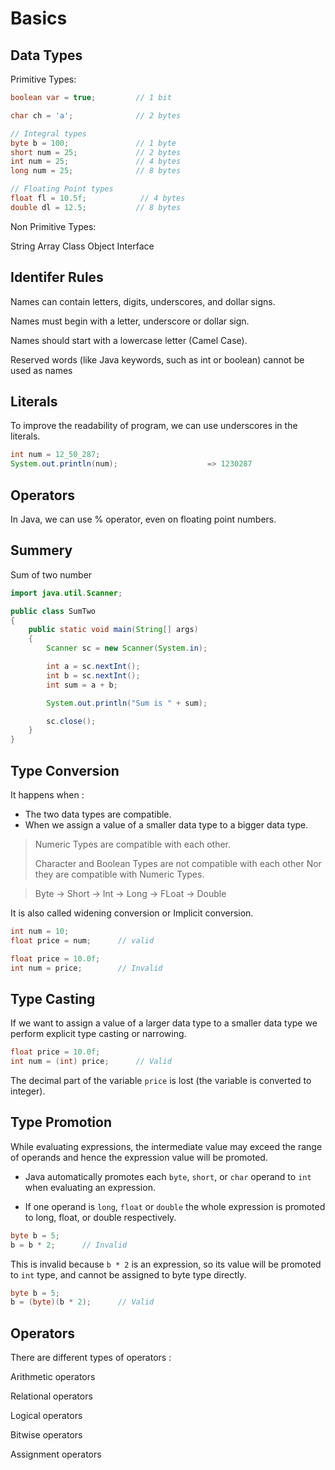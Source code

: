 # Basics

## Data Types

Primitive Types:

```java
boolean var = true;         // 1 bit

char ch = 'a';              // 2 bytes

// Integral types
byte b = 100;               // 1 byte
short num = 25;             // 2 bytes
int num = 25;               // 4 bytes
long num = 25;              // 8 bytes

// Floating Point types
float fl = 10.5f;            // 4 bytes
double dl = 12.5;           // 8 bytes
```

Non Primitive Types:

String
Array
Class
Object
Interface

## Identifer Rules

Names can contain letters, digits, underscores, and dollar signs.

Names must begin with a letter, underscore or dollar sign.

Names should start with a lowercase letter (Camel Case).

Reserved words (like Java keywords, such as int or boolean) cannot be used as names

## Literals

To improve the readability of program, we can use underscores in the literals.

```java
int num = 12_50_287;
System.out.println(num);                    => 1230287
```

## Operators

In Java, we can use % operator, even on floating point numbers.

## Summery

Sum of two number

```java
import java.util.Scanner;

public class SumTwo
{
    public static void main(String[] args)
    {
        Scanner sc = new Scanner(System.in);

        int a = sc.nextInt();
        int b = sc.nextInt();
        int sum = a + b;

        System.out.println("Sum is " + sum);

        sc.close();
    }
}

```

## Type Conversion

It happens when :

- The two data types are compatible.
- When we assign a value of a smaller data type to a bigger data type.

> Numeric Types are compatible with each other.
>
> Character and Boolean Types are not compatible with each other
> Nor they are compatible with Numeric Types.

> Byte -> Short -> Int -> Long -> FLoat -> Double

It is also called widening conversion or Implicit conversion.

```java
int num = 10;
float price = num;      // valid
```

```java
float price = 10.0f;
int num = price;        // Invalid
```

## Type Casting

If we want to assign a value of a larger data type to a smaller data type we perform explicit type casting or narrowing.

```java
float price = 10.0f;
int num = (int) price;      // Valid
```

The decimal part of the variable `price` is lost (the variable is converted to integer).

## Type Promotion

While evaluating expressions, the intermediate value may exceed the range of operands and hence the expression value will be promoted.

- Java automatically promotes each `byte`, `short`, or `char` operand to `int` when evaluating an expression.

- If one operand is `long`, `float` or `double` the whole expression is promoted to long, float, or double respectively.

```java
byte b = 5;
b = b * 2;      // Invalid
```

This is invalid because `b * 2` is an expression, so its value will be promoted to `int` type, and cannot be assigned to byte type directly.

```java
byte b = 5;
b = (byte)(b * 2);      // Valid
```

## Operators

There are different types of operators :

Arithmetic operators

Relational operators

Logical operators

Bitwise operators

Assignment operators
